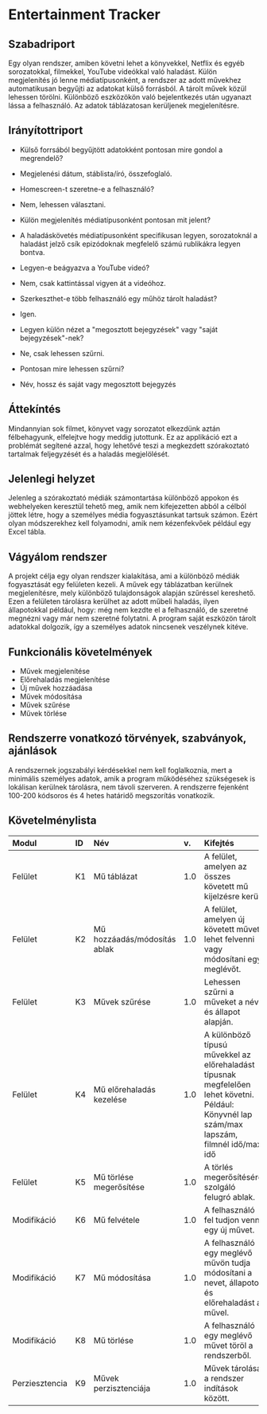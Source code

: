 # Entertainment Tracker

## Szabadriport
Egy olyan rendszer, amiben követni lehet a könyvekkel, Netflix és egyéb sorozatokkal, filmekkel, YouTube videókkal való haladást. Külön megjelenítés jó lenne médiatípusonként, a rendszer az adott művekhez automatikusan begyűjti az adatokat külső forrásból. A tárolt művek közül lehessen törölni.
Különböző eszközökön való bejelentkezés után ugyanazt lássa a felhasználó.
Az adatok táblázatosan kerüljenek megjelenítésre.

## Irányítottriport
- Külső forrsából begyűjtött adatokként pontosan mire gondol a megrendelő?
- Megjelenési dátum, stáblista/író, összefoglaló.

- Homescreen-t szeretne-e a felhasználó?
- Nem, lehessen választani.

- Külön megjelenítés médiatípusonként pontosan mit jelent?
- A haladáskövetés médiatípusonként specifikusan legyen, sorozatoknál a haladást jelző csík epizódoknak megfelelő számú rublikákra legyen bontva.

- Legyen-e beágyazva a YouTube videó?
- Nem, csak kattintással vigyen át a videóhoz.

- Szerkeszthet-e több felhasználó egy műhöz tárolt haladást?
- Igen.
- Legyen külön nézet a "megosztott bejegyzések" vagy "saját bejegyzések"-nek?
- Ne, csak lehessen szűrni.

- Pontosan mire lehessen szűrni?
- Név, hossz és saját vagy megosztott bejegyzés

## Áttekíntés
Mindannyian sok filmet, könyvet vagy sorozatot elkezdünk aztán félbehagyunk, elfelejtve hogy meddig jutottunk. Ez az applikáció ezt a problémát segítené azzal, hogy lehetővé teszi a megkezdett szórakoztató tartalmak feljegyzését és a haladás megjelölését.

## Jelenlegi helyzet
Jelenleg a szórakoztató médiák számontartása különböző appokon és webhelyeken keresztül tehető meg, amik nem kifejezetten abból a célból jöttek létre, hogy a személyes média fogyasztásunkat tartsuk számon. Ezért olyan módszerekhez kell folyamodni, amik nem kézenfekvőek például egy Excel tábla.

## Vágyálom rendszer
A projekt célja egy olyan rendszer kialakítása, ami a különböző médiák fogyasztását egy felületen kezeli. A művek egy táblázatban kerülnek megjelenítésre, mely különböző tulajdonságok alapján szűréssel kereshető. Ezen a felületen tárolásra kerülhet az adott műbeli haladás, ilyen állapotokkal például, hogy: még nem kezdte el a felhasználó, de szeretné megnézni vagy már nem szeretné folytatni. A program saját eszközön tárolt adatokkal dolgozik, így a személyes adatok nincsenek veszélynek kitéve.

## Funkcionális követelmények
- Művek megjelenítése
- Előrehaladás megjelenítése
- Új művek hozzáadása
- Művek módosítása
- Művek szűrése
- Művek törlése

## Rendszerre vonatkozó törvények, szabványok, ajánlások
A rendszernek jogszabályi kérdésekkel nem kell foglalkoznia, mert a minimális személyes adatok, amik a program működéséhez szükségesek is lokálisan kerülnek tárolásra, nem távoli szerveren.
A rendszerre fejenként 100-200 kódsoros és 4 hetes határidő megszorítás vonatkozik.

## Követelménylista
|Modul|ID|Név|v. |Kifejtés|
|:----|:-|:--|:--|:-------|
|Felület|K1|Mű táblázat|1.0|A felület, amelyen az összes követett mű kijelzésre kerül.|
|Felület|K2|Mű hozzáadás/módosítás ablak|1.0|A felület, amelyen új követett művet lehet felvenni vagy módosítani egy meglévőt.|
|Felület|K3|Művek szűrése|1.0|Lehessen szűrni a műveket a név és állapot alapján.|
|Felület|K4|Mű előrehaladás kezelése|1.0|A különböző típusú művekkel az előrehaladást típusnak megfelelően lehet követni. Például: Könyvnél lap szám/max lapszám, filmnél idő/max idő|
|Felület|K5|Mű törlése megerősítése|1.0|A törlés megerősítésére szolgáló felugró ablak.|
|Modifikáció|K6|Mű felvétele|1.0|A felhasználó fel tudjon venni egy új művet.|
|Modifikáció|K7|Mű módosítása|1.0|A felhasználó egy meglévő művön tudja módosítani a nevet, állapotot és előrehaladást a művel.|
|Modifikáció|K8|Mű törlése|1.0|A felhasználó egy meglévő művet töröl a rendszerből.|
|Perziesztencia|K9|Művek perzisztenciája|1.0|Művek tárolása a rendszer indítások között.|
